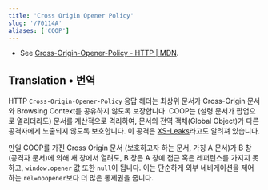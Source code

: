 ```yaml
---
title: 'Cross Origin Opener Policy'
slug: '/70114A'
aliases: ['COOP']
---
```


- See [Cross-Origin-Opener-Policy - HTTP | MDN](https://developer.mozilla.org/en-US/docs/Web/HTTP/Headers/Cross-Origin-Opener-Policy).

## Translation • 번역

HTTP `Cross-Origin-Opener-Policy` 응답 헤더는 최상위 문서가 Cross-Origin 문서와 Browsing Context를 공유하지 않도록 보장합니다.
COOP는 (설령 문서가 팝업으로 열리더라도) 문서를 계산적으로 격리하여, 문서의 전역 객체(Global Object)가 다른 공격자에게 노출되지 않도록 보호합니다.
이 공격은 [XS-Leaks](https://github.com/xsleaks/xsleaks)라고도 알려져 있습니다.

만일 COOP를 가진 Cross Origin 문서 (보호하고자 하는 문서, 가칭 A 문서)가 B 창(공격자 문서)에 의해 새 창에서 열려도, B 창은 A 창에 접근 혹은 레퍼런스를 가지지 못하고, `window.opener` 값 또한 `null`이 됩니다.
이는 단순하게 외부 네비게이션을 제어하는 `rel=noopener`보다 더 많은 통제권을 줍니다.
